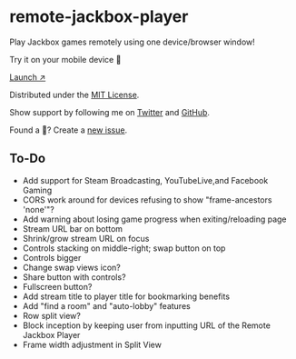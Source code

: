 # remote-jackbox-player

Play Jackbox games remotely using one device/browser window!

Try it on your mobile device 📲 

[Launch ↗️](https://remote-jackbox-player.isaacyakl.com)

Distributed under the [MIT License](https://isaacyakl.github.io/remote-jackbox-player/LICENSE).

Show support by following me on [Twitter](https://www.twitter.com/isaacyakl) and [GitHub](https://github.com/isaacyakl).

Found a 🐛? Create a [new issue](https://github.com/isaacyakl/remote-jackbox-player/issues/new).

## To-Do

-  Add support for Steam Broadcasting, YouTubeLive,and Facebook Gaming
-  CORS work around for devices refusing to show "frame-ancestors 'none'"?
-  Add warning about losing game progress when exiting/reloading page
-  Stream URL bar on bottom
-  Shrink/grow stream URL on focus
-  Controls stacking on middle-right; swap button on top
-  Controls bigger
-  Change swap views icon?
-  Share button with controls?
-  Fullscreen button?
-  Add stream title to player title for bookmarking benefits
-  Add "find a room" and "auto-lobby" features
-  Row split view?
-  Block inception by keeping user from inputting URL of the Remote Jackbox Player
-  Frame width adjustment in Split View
